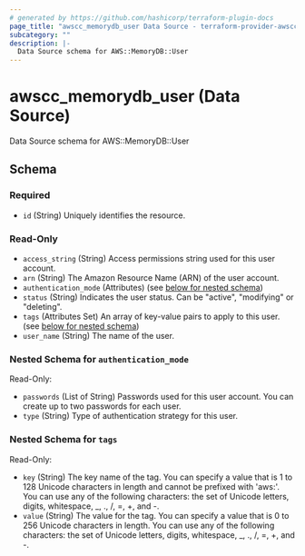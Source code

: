 ```yaml
---
# generated by https://github.com/hashicorp/terraform-plugin-docs
page_title: "awscc_memorydb_user Data Source - terraform-provider-awscc"
subcategory: ""
description: |-
  Data Source schema for AWS::MemoryDB::User
---
```


# awscc_memorydb_user (Data Source)

Data Source schema for AWS::MemoryDB::User



<!-- schema generated by tfplugindocs -->
## Schema

### Required

- `id` (String) Uniquely identifies the resource.

### Read-Only

- `access_string` (String) Access permissions string used for this user account.
- `arn` (String) The Amazon Resource Name (ARN) of the user account.
- `authentication_mode` (Attributes) (see [below for nested schema](#nestedatt--authentication_mode))
- `status` (String) Indicates the user status. Can be "active", "modifying" or "deleting".
- `tags` (Attributes Set) An array of key-value pairs to apply to this user. (see [below for nested schema](#nestedatt--tags))
- `user_name` (String) The name of the user.

<a id="nestedatt--authentication_mode"></a>
### Nested Schema for `authentication_mode`

Read-Only:

- `passwords` (List of String) Passwords used for this user account. You can create up to two passwords for each user.
- `type` (String) Type of authentication strategy for this user.


<a id="nestedatt--tags"></a>
### Nested Schema for `tags`

Read-Only:

- `key` (String) The key name of the tag. You can specify a value that is 1 to 128 Unicode characters in length and cannot be prefixed with 'aws:'. You can use any of the following characters: the set of Unicode letters, digits, whitespace, _, ., /, =, +, and -.
- `value` (String) The value for the tag. You can specify a value that is 0 to 256 Unicode characters in length. You can use any of the following characters: the set of Unicode letters, digits, whitespace, _, ., /, =, +, and -.



